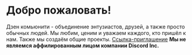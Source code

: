 # Добро пожаловать!
Дзен комьюнити - объединение энтузиастов, друзей, а также просто обычных людей. Мы любим, ценим и уважаем каждого, кто пришёл к нам. 
Также мы создаём общие проекты. [Ссылка-приглашение](https://discord.gg/mMrydpawwM)
**Мы не являемся аффилированным лицом компании Discord Inc.**
